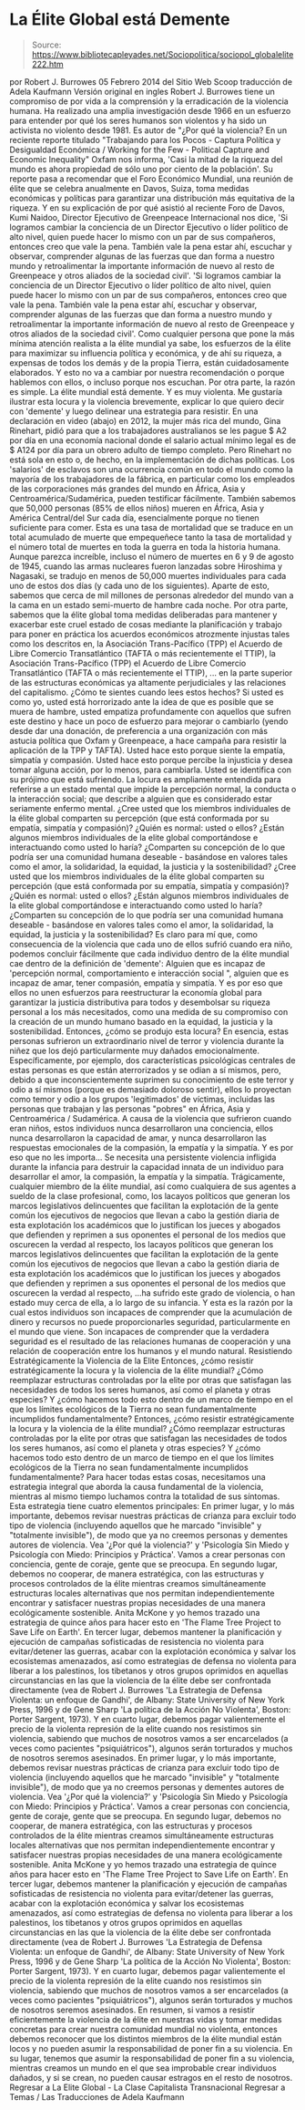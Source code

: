 # La Élite Global está Demente

> Source: https://www.bibliotecapleyades.net/Sociopolitica/sociopol_globalelite222.htm

por Robert J. Burrowes 05 Febrero 2014
del Sitio Web Scoop
traducción de Adela Kaufmann Versión original en ingles
Robert J. Burrowes tiene un compromiso de por vida a la comprensión y la erradicación de la violencia humana. Ha realizado una amplia investigación desde 1966 en un esfuerzo para entender por qué los seres humanos son violentos y ha sido un
activista no violento desde 1981.
Es autor de "¿Por qué la violencia?
En un reciente reporte titulado "Trabajando para los Pocos - Captura Política y Desigualdad Económica / Working for the Few - Political Capture and Economic Inequality" Oxfam nos informa,
'Casi la mitad de la riqueza del mundo es ahora propiedad de sólo uno por ciento de la población'.
Su reporte pasa a recomendar que el Foro Económico Mundial, una reunión de élite que se celebra anualmente en Davos, Suiza, toma medidas económicas y políticas para garantizar una distribución más equitativa de la riqueza.
Y en su explicación de por qué asistió al reciente Foro de Davos, Kumi Naidoo, Director Ejecutivo de Greenpeace Internacional nos dice,
'Si logramos cambiar la conciencia de un Director Ejecutivo o líder político de alto nivel, quien puede hacer lo mismo con un par de sus compañeros, entonces creo que vale la pena. También vale la pena estar ahí, escuchar y observar, comprender algunas de las fuerzas que dan forma a nuestro mundo y retroalimentar la importante información de nuevo al resto de Greenpeace y otros aliados de la sociedad civil'.
'Si logramos cambiar la conciencia de un Director Ejecutivo o líder político de alto nivel, quien puede hacer lo mismo con un par de sus compañeros, entonces creo que vale la pena.
También vale la pena estar ahí, escuchar y observar, comprender algunas de las fuerzas que dan forma a nuestro mundo y retroalimentar la importante información de nuevo al resto de Greenpeace y otros aliados de la sociedad civil'.
Como cualquier persona que pone la más mínima atención realista a la élite mundial ya sabe, los esfuerzos de la élite para maximizar su influencia política y económica, y de ahí su riqueza, a expensas de todos los demás y de la propia Tierra, están cuidadosamente elaborados.
Y esto no va a cambiar por nuestra recomendación o porque hablemos con ellos, o incluso porque nos escuchan. Por otra parte, la razón es simple.
La élite mundial está demente. Y es muy violenta.
Me gustaría ilustrar esta locura y la violencia brevemente, explicar lo que quiero decir con 'demente' y luego delinear una estrategia para resistir.
En una declaración en video (abajo) en 2012, la mujer más rica del mundo, Gina Rinehart, pidió para que a los trabajadores australianos se les pague $ A2 por día en una economía nacional donde el salario actual mínimo legal es de $ A124 por día para un obrero adulto de tiempo completo.
Pero Rinehart no está sola en esto o, de hecho, en la implementación de dichas políticas.
Los 'salarios' de esclavos son una ocurrencia común en todo el mundo como la mayoría de los trabajadores de la fábrica, en particular como los empleados de las corporaciones más grandes del mundo en África, Asia y Centroamérica/Sudamérica, pueden testificar fácilmente.
También sabemos que 50,000 personas (85% de ellos niños) mueren en África, Asia y América Central/del Sur cada día, esencialmente porque no tienen suficiente para comer.
Esta es una tasa de mortalidad que se traduce en un total acumulado de muerte que empequeñece tanto la tasa de mortalidad y el número total de muertes en toda la guerra en toda la historia humana.
Aunque parezca increíble, incluso el número de muertes en 6 y 9 de agosto de 1945, cuando las armas nucleares fueron lanzadas sobre Hiroshima y Nagasaki, se tradujo en menos de 50,000 muertes individuales para cada uno de estos dos días (y cada uno de los siguientes).
Aparte de esto, sabemos que cerca de mil millones de personas alrededor del mundo van a la cama en un estado semi-muerto de hambre cada noche.
Por otra parte, sabemos que la élite global toma medidas deliberadas para mantener y exacerbar este cruel estado de cosas mediante la planificación y trabajo para poner en práctica los acuerdos económicos atrozmente injustas tales como los descritos en,
la Asociación Trans-Pacífico (TPP) el Acuerdo de Libre Comercio Transatlántico (TAFTA o más recientemente el TTIP),
la Asociación Trans-Pacífico (TPP)
el Acuerdo de Libre Comercio Transatlántico (TAFTA o más recientemente el TTIP),
... en la parte superior de las estructuras económicas ya altamente perjudiciales y las relaciones del capitalismo.
¿Cómo te sientes cuando lees estos hechos?
Si usted es como yo, usted está horrorizado ante la idea de que es posible que se muera de hambre, usted empatiza profundamente con aquellos que sufren este destino y hace un poco de esfuerzo para mejorar o cambiarlo (yendo desde dar una donación, de preferencia a una organización con más astucia política que Oxfam y Greenpeace, a hace campaña para resistir la aplicación de la TPP y TAFTA).
Usted hace esto porque siente la empatía, simpatía y compasión. Usted hace esto porque percibe la injusticia y desea tomar alguna acción, por lo menos, para cambiarla.
Usted se identifica con su prójimo que está sufriendo.
La locura es ampliamente entendida para referirse a un estado mental que impide la percepción normal, la conducta o la interacción social; que describe a alguien que es considerado estar seriamente enfermo mental.
¿Cree usted que los miembros individuales de la élite global comparten su percepción (que está conformada por su empatía, simpatía y compasión)? ¿Quién es normal: usted o ellos? ¿Están algunos miembros individuales de la elite global comportándose e interactuando como usted lo haría? ¿Comparten su concepción de lo que podría ser una comunidad humana deseable - basándose en valores tales como el amor, la solidaridad, la equidad, la justicia y la sostenibilidad?
¿Cree usted que los miembros individuales de la élite global comparten su percepción (que está conformada por su empatía, simpatía y compasión)?
¿Quién es normal: usted o ellos?
¿Están algunos miembros individuales de la elite global comportándose e interactuando como usted lo haría?
¿Comparten su concepción de lo que podría ser una comunidad humana deseable - basándose en valores tales como el amor, la solidaridad, la equidad, la justicia y la sostenibilidad?
Es claro para mí que, como consecuencia de la violencia que cada uno de ellos sufrió cuando era niño, podemos concluir fácilmente que cada individuo dentro de la élite mundial cae dentro de la definición de 'demente':
Alguien que es incapaz de 'percepción normal, comportamiento e interacción social ", alguien que es incapaz de amar, tener compasión, empatía y simpatía.
Y es por eso que ellos no unen esfuerzos para reestructurar la economía global para garantizar la justicia distributiva para todos y desembolsar su riqueza personal a los más necesitados, como una medida de su compromiso con la creación de un mundo humano basado en la equidad, la justicia y la sostenibilidad.
Entonces, ¿cómo se produjo esta locura? En esencia, estas personas sufrieron un extraordinario nivel de terror y violencia durante la niñez que los dejó particularmente muy dañados emocionalmente.
Específicamente, por ejemplo, dos características psicológicas centrales de estas personas es que están aterrorizados y se odian a sí mismos, pero, debido a que inconscientemente suprimen su conocimiento de este terror y odio a sí mismos (porque es demasiado doloroso sentir), ellos lo proyectan como temor y odio a los grupos 'legitimados' de víctimas, incluidas las personas que trabajan y las personas "pobres" en África, Asia y Centroamérica / Sudamérica.
A causa de la violencia que sufrieron cuando eran niños, estos individuos nunca desarrollaron una conciencia, ellos nunca desarrollaron la capacidad de amar, y nunca desarrollaron las respuestas emocionales de la compasión, la empatía y la simpatía.
Y es por eso que no les importa...
Se necesita una persistente violencia infligida durante la infancia para destruir la capacidad innata de un individuo para desarrollar el amor, la compasión, la empatía y la simpatía.
Trágicamente, cualquier miembro de la élite mundial, así como cualquiera de sus agentes a sueldo de la clase profesional, como,
los lacayos políticos que generan los marcos legislativos delincuentes que facilitan la explotación de la gente común los ejecutivos de negocios que llevan a cabo la gestión diaria de esta explotación los académicos que lo justifican los jueces y abogados que defienden y reprimen a sus oponentes el personal de los medios que oscurecen la verdad al respecto,
los lacayos políticos que generan los marcos legislativos delincuentes que facilitan la explotación de la gente común
los ejecutivos de negocios que llevan a cabo la gestión diaria de esta explotación
los académicos que lo justifican
los jueces y abogados que defienden y reprimen a sus oponentes
el personal de los medios que oscurecen la verdad al respecto,
...ha sufrido este grado de violencia, o han estado muy cerca de ella, a lo largo de su infancia.
Y esta es la razón por la cual estos individuos son incapaces de comprender que la acumulación de dinero y recursos no puede proporcionarles seguridad, particularmente en el mundo que viene.
Son incapaces de comprender que la verdadera seguridad es el resultado de las relaciones humanas de cooperación y una relación de cooperación entre los humanos y el mundo natural.
Resistiendo Estratégicamente la Violencia de la Elite
Entonces, ¿cómo resistir estratégicamente la locura y la violencia de la élite mundial? ¿Cómo reemplazar estructuras controladas por la elite por otras que satisfagan las necesidades de todos los seres humanos, así como el planeta y otras especies? Y ¿cómo hacemos todo esto dentro de un marco de tiempo en el que los límites ecológicos de la Tierra no sean fundamentalmente incumplidos fundamentalmente?
Entonces, ¿cómo resistir estratégicamente la locura y la violencia de la élite mundial?
¿Cómo reemplazar estructuras controladas por la elite por otras que satisfagan las necesidades de todos los seres humanos, así como el planeta y otras especies?
Y ¿cómo hacemos todo esto dentro de un marco de tiempo en el que los límites ecológicos de la Tierra no sean fundamentalmente incumplidos fundamentalmente?
Para hacer todas estas cosas, necesitamos una estrategia integral que aborda la causa fundamental de la violencia, mientras al mismo tiempo luchamos contra la totalidad de sus síntomas.
Esta estrategia tiene cuatro elementos principales:
En primer lugar, y lo más importante, debemos revisar nuestras prácticas de crianza para excluir todo tipo de violencia (incluyendo aquellos que he marcado "invisible" y "totalmente invisible"), de modo que ya no creemos personas y dementes autores de violencia. Vea '¿Por qué la violencia?' y 'Psicología Sin Miedo y Psicología con Miedo: Principios y Práctica'. Vamos a crear personas con conciencia, gente de coraje, gente que se preocupa. En segundo lugar, debemos no cooperar, de manera estratégica, con las estructuras y procesos controlados de la élite mientras creamos simultáneamente estructuras locales alternativas que nos permitan independientemente encontrar y satisfacer nuestras propias necesidades de una manera ecológicamente sostenible. Anita McKone y yo hemos trazado una estrategia de quince años para hacer esto en 'The Flame Tree Project to Save Life on Earth'. En tercer lugar, debemos mantener la planificación y ejecución de campañas sofisticadas de resistencia no violenta para evitar/detener las guerras, acabar con la explotación económica y salvar los ecosistemas amenazados, así como estrategias de defensa no violenta para liberar a los palestinos, los tibetanos y otros grupos oprimidos en aquellas circunstancias en las que la violencia de la élite debe ser confrontada directamente (vea de Robert J. Burrowes 'La Estrategia de Defensa Violenta: un enfoque de Gandhi', de Albany: State University of New York Press, 1996 y de Gene Sharp 'La política de la Acción No Violenta', Boston: Porter Sargent, 1973). Y en cuarto lugar, debemos pagar valientemente el precio de la violenta represión de la elite cuando nos resistimos sin violencia, sabiendo que muchos de nosotros vamos a ser encarcelados (a veces como pacientes "psiquiátricos"), algunos serán torturados y muchos de nosotros seremos asesinados.
En primer lugar, y lo más importante, debemos revisar nuestras prácticas de crianza para excluir todo tipo de violencia (incluyendo aquellos que he marcado "invisible" y "totalmente invisible"), de modo que ya no creemos personas y dementes autores de violencia. Vea '¿Por qué la violencia?' y 'Psicología Sin Miedo y Psicología con Miedo: Principios y Práctica'. Vamos a crear personas con conciencia, gente de coraje, gente que se preocupa.
En segundo lugar, debemos no cooperar, de manera estratégica, con las estructuras y procesos controlados de la élite mientras creamos simultáneamente estructuras locales alternativas que nos permitan independientemente encontrar y satisfacer nuestras propias necesidades de una manera ecológicamente sostenible. Anita McKone y yo hemos trazado una estrategia de quince años para hacer esto en 'The Flame Tree Project to Save Life on Earth'.
En tercer lugar, debemos mantener la planificación y ejecución de campañas sofisticadas de resistencia no violenta para evitar/detener las guerras, acabar con la explotación económica y salvar los ecosistemas amenazados, así como estrategias de defensa no violenta para liberar a los palestinos, los tibetanos y otros grupos oprimidos en aquellas circunstancias en las que la violencia de la élite debe ser confrontada directamente (vea de Robert J. Burrowes 'La Estrategia de Defensa Violenta: un enfoque de Gandhi', de Albany: State University of New York Press, 1996 y de Gene Sharp 'La política de la Acción No Violenta', Boston: Porter Sargent, 1973).
Y en cuarto lugar, debemos pagar valientemente el precio de la violenta represión de la elite cuando nos resistimos sin violencia, sabiendo que muchos de nosotros vamos a ser encarcelados (a veces como pacientes "psiquiátricos"), algunos serán torturados y muchos de nosotros seremos asesinados.
En resumen, si vamos a resistir eficientemente la violencia de la élite en nuestras vidas y tomar medidas concretas para crear nuestra comunidad mundial no violenta, entonces debemos reconocer que los distintos miembros de la élite mundial están locos y no pueden asumir la responsabilidad de poner fin a su violencia.
En su lugar, tenemos que asumir la responsabilidad de poner fin a su violencia, mientras creamos un mundo en el que sea improbable crear individuos dañados, y si se crean, no pueden causar estragos en el resto de nosotros.
Regresar a La Elite Global - La Clase Capitalista Transnacional
Regresar a Temas / Las Traducciones de Adela Kaufmann
